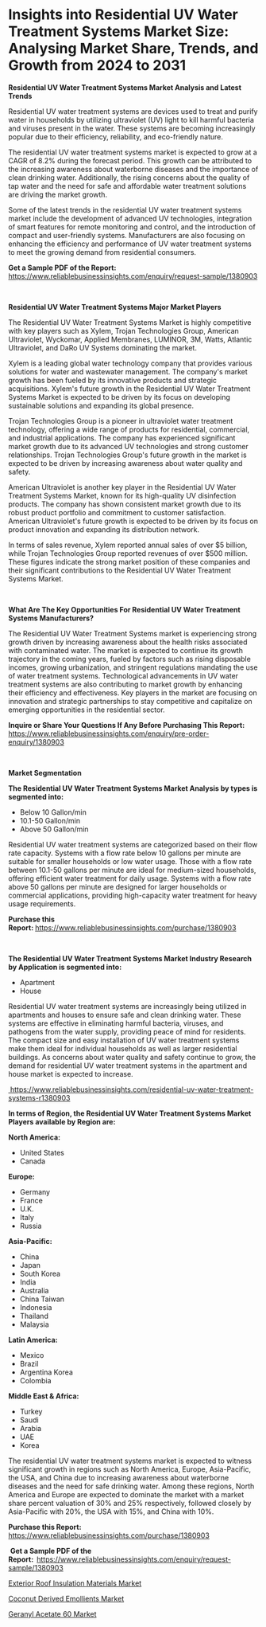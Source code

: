 <p><h1>Insights into Residential UV Water Treatment Systems Market Size: Analysing Market Share, Trends, and Growth from 2024 to 2031</h1></p><p><strong>Residential UV Water Treatment Systems Market Analysis and Latest Trends</strong></p>
<p><p>Residential UV water treatment systems are devices used to treat and purify water in households by utilizing ultraviolet (UV) light to kill harmful bacteria and viruses present in the water. These systems are becoming increasingly popular due to their efficiency, reliability, and eco-friendly nature.</p><p>The residential UV water treatment systems market is expected to grow at a CAGR of 8.2% during the forecast period. This growth can be attributed to the increasing awareness about waterborne diseases and the importance of clean drinking water. Additionally, the rising concerns about the quality of tap water and the need for safe and affordable water treatment solutions are driving the market growth.</p><p>Some of the latest trends in the residential UV water treatment systems market include the development of advanced UV technologies, integration of smart features for remote monitoring and control, and the introduction of compact and user-friendly systems. Manufacturers are also focusing on enhancing the efficiency and performance of UV water treatment systems to meet the growing demand from residential consumers.</p></p>
<p><strong>Get a Sample PDF of the Report:&nbsp;</strong> <a href="https://www.reliablebusinessinsights.com/enquiry/request-sample/1380903">https://www.reliablebusinessinsights.com/enquiry/request-sample/1380903</a></p>
<p>&nbsp;</p>
<p><strong>Residential UV Water Treatment Systems Major Market Players</strong></p>
<p><p>The Residential UV Water Treatment Systems Market is highly competitive with key players such as Xylem, Trojan Technologies Group, American Ultraviolet, Wyckomar, Applied Membranes, LUMINOR, 3M, Watts, Atlantic Ultraviolet, and DaRo UV Systems dominating the market.</p><p>Xylem is a leading global water technology company that provides various solutions for water and wastewater management. The company's market growth has been fueled by its innovative products and strategic acquisitions. Xylem's future growth in the Residential UV Water Treatment Systems Market is expected to be driven by its focus on developing sustainable solutions and expanding its global presence.</p><p>Trojan Technologies Group is a pioneer in ultraviolet water treatment technology, offering a wide range of products for residential, commercial, and industrial applications. The company has experienced significant market growth due to its advanced UV technologies and strong customer relationships. Trojan Technologies Group's future growth in the market is expected to be driven by increasing awareness about water quality and safety.</p><p>American Ultraviolet is another key player in the Residential UV Water Treatment Systems Market, known for its high-quality UV disinfection products. The company has shown consistent market growth due to its robust product portfolio and commitment to customer satisfaction. American Ultraviolet's future growth is expected to be driven by its focus on product innovation and expanding its distribution network.</p><p>In terms of sales revenue, Xylem reported annual sales of over $5 billion, while Trojan Technologies Group reported revenues of over $500 million. These figures indicate the strong market position of these companies and their significant contributions to the Residential UV Water Treatment Systems Market.</p></p>
<p>&nbsp;</p>
<p><strong>What Are The Key Opportunities For Residential UV Water Treatment Systems Manufacturers?</strong></p>
<p><p>The Residential UV Water Treatment Systems market is experiencing strong growth driven by increasing awareness about the health risks associated with contaminated water. The market is expected to continue its growth trajectory in the coming years, fueled by factors such as rising disposable incomes, growing urbanization, and stringent regulations mandating the use of water treatment systems. Technological advancements in UV water treatment systems are also contributing to market growth by enhancing their efficiency and effectiveness. Key players in the market are focusing on innovation and strategic partnerships to stay competitive and capitalize on emerging opportunities in the residential sector.</p></p>
<p><strong>Inquire or Share Your Questions If Any Before Purchasing This Report:</strong> <a href="https://www.reliablebusinessinsights.com/enquiry/pre-order-enquiry/1380903">https://www.reliablebusinessinsights.com/enquiry/pre-order-enquiry/1380903</a></p>
<p>&nbsp;</p>
<p><strong>Market Segmentation</strong></p>
<p><strong>The Residential UV Water Treatment Systems Market Analysis by types is segmented into:</strong></p>
<p><ul><li>Below 10 Gallon/min</li><li>10.1-50 Gallon/min</li><li>Above 50 Gallon/min</li></ul></p>
<p><p>Residential UV water treatment systems are categorized based on their flow rate capacity. Systems with a flow rate below 10 gallons per minute are suitable for smaller households or low water usage. Those with a flow rate between 10.1-50 gallons per minute are ideal for medium-sized households, offering efficient water treatment for daily usage. Systems with a flow rate above 50 gallons per minute are designed for larger households or commercial applications, providing high-capacity water treatment for heavy usage requirements.</p></p>
<p><strong>Purchase this Report:&nbsp;</strong><a href="https://www.reliablebusinessinsights.com/purchase/1380903">https://www.reliablebusinessinsights.com/purchase/1380903</a></p>
<p>&nbsp;</p>
<p><strong>The Residential UV Water Treatment Systems Market Industry Research by Application is segmented into:</strong></p>
<p><ul><li>Apartment</li><li>House</li></ul></p>
<p><p>Residential UV water treatment systems are increasingly being utilized in apartments and houses to ensure safe and clean drinking water. These systems are effective in eliminating harmful bacteria, viruses, and pathogens from the water supply, providing peace of mind for residents. The compact size and easy installation of UV water treatment systems make them ideal for individual households as well as larger residential buildings. As concerns about water quality and safety continue to grow, the demand for residential UV water treatment systems in the apartment and house market is expected to increase.</p></p>
<p><a href="https://www.reliablebusinessinsights.com/residential-uv-water-treatment-systems-r1380903">&nbsp;https://www.reliablebusinessinsights.com/residential-uv-water-treatment-systems-r1380903</a></p>
<p><strong>In terms of Region, the Residential UV Water Treatment Systems Market Players available by Region are:</strong></p>
<p>
    <p> <strong> North America: </strong>
        <ul>
            <li>United States</li>
            <li>Canada</li>
        </ul>
        </p> 
    <p> <strong> Europe: </strong>
        <ul>
            <li>Germany</li>
            <li>France</li>
            <li>U.K.</li>
            <li>Italy</li>
            <li>Russia</li>
        </ul>
        </p> 
    <p> <strong> Asia-Pacific: </strong>
        <ul>
            <li>China</li>
            <li>Japan</li>
            <li>South Korea</li>
            <li>India</li>
            <li>Australia</li>
            <li>China Taiwan</li>
            <li>Indonesia</li>
            <li>Thailand</li>
            <li>Malaysia</li>
        </ul>
        </p> 
    <p> <strong> Latin America: </strong>
        <ul>
            <li>Mexico</li>
            <li>Brazil</li>
            <li>Argentina Korea</li>
            <li>Colombia</li>
        </ul>
        </p> 
    <p> <strong> Middle East & Africa: </strong>
        <ul>
            <li>Turkey</li>
            <li>Saudi</li>
            <li>Arabia</li>
            <li>UAE</li>
            <li>Korea</li>
        </ul>
    </p>
    </p>
<p><p>The residential UV water treatment systems market is expected to witness significant growth in regions such as North America, Europe, Asia-Pacific, the USA, and China due to increasing awareness about waterborne diseases and the need for safe drinking water. Among these regions, North America and Europe are expected to dominate the market with a market share percent valuation of 30% and 25% respectively, followed closely by Asia-Pacific with 20%, the USA with 15%, and China with 10%.</p></p>
<p><strong>Purchase this Report: </strong><a href="https://www.reliablebusinessinsights.com/purchase/1380903">https://www.reliablebusinessinsights.com/purchase/1380903</a></p>
<p>&nbsp;<strong>Get a Sample PDF of the Report:&nbsp;&nbsp;</strong><a href="https://www.reliablebusinessinsights.com/enquiry/request-sample/1380903">https://www.reliablebusinessinsights.com/enquiry/request-sample/1380903</a></p>
<p><strong></strong></p>
<p><p><a href="https://www.linkedin.com/pulse/insights-exterior-roof-insulation-materials-industry-market-ryfve">Exterior Roof Insulation Materials Market</a></p><p><a href="https://www.linkedin.com/pulse/coconut-derived-emollients-market-investigation-amp-n9zqe">Coconut Derived Emollients Market</a></p><p><a href="https://www.linkedin.com/pulse/comprehensive-analysis-global-geranyl-acetate-60-market-di9ae">Geranyl Acetate 60 Market</a></p></p>